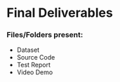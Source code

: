 # Final Deliverables

### Files/Folders present:
- Dataset
- Source Code
- Test Report
- Video Demo
  